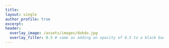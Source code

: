 ```yaml
---
title:
layout: single
author_profile: true
excerpt:
header:
  overlay_image: /assets/images/dokdo.jpg
  overlay_filter: 0.5 # same as adding an opacity of 0.5 to a black background
---
```

